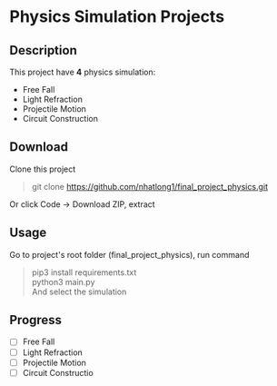 # Physics Simulation Projects

## Description
This project have **4** physics simulation:
- Free Fall
- Light Refraction
- Projectile Motion
- Circuit Construction

## Download
Clone this project
> git clone https://github.com/nhatlong1/final_project_physics.git

Or click Code -> Download ZIP, extract
## Usage
Go to project's root folder (final_project_physics), run command
> pip3 install requirements.txt  
> python3 main.py  
And select the simulation

## Progress
- [ ] Free Fall
- [ ] Light Refraction
- [ ] Projectile Motion
- [ ] Circuit Constructio
